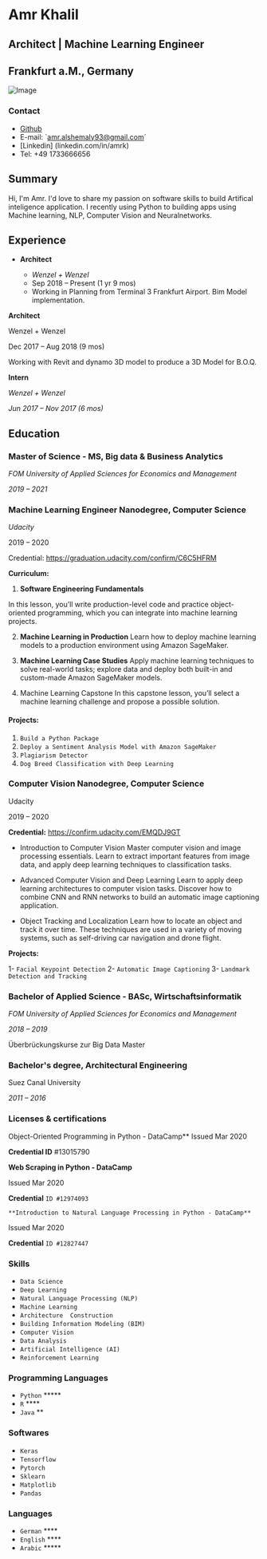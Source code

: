 # Amr Khalil 
## Architect | Machine Learning Engineer
## Frankfurt a.M., Germany
![Image](https://media-exp1.licdn.com/dms/image/C4E03AQEOGFI_q39YJw/profile-displayphoto-shrink_200_200/0?e=1594857600&v=beta&t=S23XUsYQ6T3z67begsRGdBMbzV0OUI-zM5oX6OiTLwQ)

### Contact
- [Github](https://github.com/amr-khalil)
- E-mail: `amr.alshemaly93@gmail.com´
- [Linkedin] (linkedin.com/in/amrk)
- Tel: +49 1733666656


## Summary
Hi, I'm Amr. I'd love to share my passion on software skills to build Artifical inteligence application. I recently using Python to building apps using Machine learning, NLP, Computer Vision and Neuralnetworks. 


## Experience

- **Architect**

  - _Wenzel + Wenzel_
  - Sep 2018 – Present (1 yr 9 mos)
  - Working in Planning from Terminal 3 Frankfurt Airport. Bim Model implementation.

**Architect**

Wenzel + Wenzel

Dec 2017 – Aug 2018 (9 mos)

Working with Revit and dynamo 3D model to produce a 3D Model for B.O.Q.

**Intern**

_Wenzel + Wenzel_

_Jun 2017 – Nov 2017 (6 mos)_


## Education

### Master of Science - MS, Big data & Business Analytics

_FOM University of Applied Sciences for Economics and Management_

_2019 – 2021_

### Machine Learning Engineer Nanodegree, Computer Science

_Udacity_

2019 – 2020

Credential: https://graduation.udacity.com/confirm/C6C5HFRM

**Curriculum:**

1. **Software Engineering Fundamentals**

  In this lesson, you’ll write production-level code and practice object-oriented programming, which you can integrate into machine       learning projects.

2. **Machine Learning in Production**
  Learn how to deploy machine learning models to a production environment using Amazon SageMaker.

3. **Machine Learning Case Studies**
   Apply machine learning techniques to solve real-world tasks; explore data and deploy both built-in and custom-made Amazon SageMaker    models.

4. Machine Learning Capstone
   In this capstone lesson, you’ll select a machine learning challenge and propose a possible solution.

#### Projects:

1. `Build a Python Package`
2. `Deploy a Sentiment Analysis Model with Amazon SageMaker`
3. ```Plagiarism Detector```
4. ```Dog Breed Classification with Deep Learning```

### Computer Vision Nanodegree, Computer Science

Udacity

2019 – 2020

**Credential:**
https://confirm.udacity.com/EMQDJ9GT

- Introduction to Computer Vision
  Master computer vision and image processing essentials. Learn to extract important features from image data, and apply deep learning     techniques to classification tasks.

- Advanced Computer Vision and Deep Learning
  Learn to apply deep learning architectures to computer vision tasks. Discover how to combine CNN and RNN networks to build an  automatic image captioning application.

- Object Tracking and Localization
 Learn how to locate an object and track it over time. These techniques are used in a variety of moving systems, such as self-driving car navigation and drone flight.

**Projects:**

1- ```Facial Keypoint Detection```
2- ```Automatic Image Captioning```
3- ```Landmark Detection and Tracking```


### Bachelor of Applied Science - BASc, Wirtschaftsinformatik

_FOM University of Applied Sciences for Economics and Management_

_2018 – 2019_

Überbrückungskurse zur Big Data Master


### Bachelor's degree, Architectural Engineering
Suez Canal University

_2011 – 2016_


### Licenses & certifications

Object-Oriented Programming in Python - DataCamp**
Issued Mar 2020

**Credential ID** #13015790

**Web Scraping in Python - DataCamp**

Issued Mar 2020

**Credential** ```ID #12974093```

```**Introduction to Natural Language Processing in Python - DataCamp**```

Issued Mar 2020

**Credential** ```ID #12827447```


### Skills
- ```Data Science```
- ```Deep Learning```
- ```Natural Language Processing (NLP)```
- ```Machine Learning```
- ```Architecture  Construction```  
- ```Building Information Modeling (BIM)```
- ```Computer Vision```
- ```Data Analysis```
- ```Artificial Intelligence (AI)``` 
- ```Reinforcement Learning```

### Programming Languages
- ```Python``` *****
- ```R```      **** 
- ```Java```   ** 

### Softwares
- ```Keras```  
- ```Tensorflow```
- ```Pytorch```
- ```Sklearn```
- ```Matplotlib```
- ```Pandas```

### Languages
- ```German```  ****
- ```English``` ****
- ```Arabic```  *****
 
